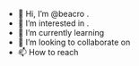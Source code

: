 - 👋 Hi, I’m @beacro . 
- 👀 I’m interested in .
- 🌱 I’m currently learning 
- 💞️ I’m looking to collaborate on 
- 📫 How to reach 

<!---
beacro/beacro is a ✨ special ✨ repository because its `README.md` (this file) appears on your GitHub profile.
You can click the Preview link to take a look at your changes.
--->
